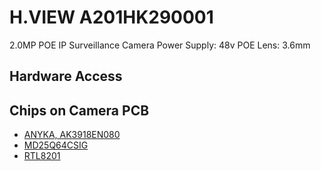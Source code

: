 # H.VIEW A201HK290001

2.0MP POE IP Surveillance Camera
Power Supply: 48v POE
Lens: 3.6mm

## Hardware Access

## Chips on Camera PCB

- [ANYKA, AK3918EN080](https://gzhls.at/blob/ldb/0/b/4/1/700cafec77419c2d7705f376c974b8d0ff72.pdf)
- [MD25Q64CSIG](https://www.gigadevice.com/datasheet/gd25q64c/)
- [RTL8201](http://realtek.info/pdf/rtl8201.pdf)

